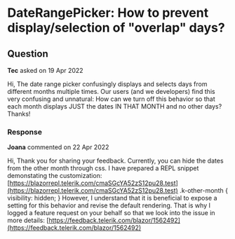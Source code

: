 # DateRangePicker: How to prevent display/selection of "overlap" days?

## Question

**Tec** asked on 19 Apr 2022

Hi, The date range picker confusingly displays and selects days from different months multiple times. Our users (and we developers) find this very confusing and unnatural: How can we turn off this behavior so that each month displays JUST the dates IN THAT MONTH and no other days? Thanks!

### Response

**Joana** commented on 22 Apr 2022

Hi, Thank you for sharing your feedback. Currently, you can hide the dates from the other month through css. I have prepared a REPL snippet demonstating the customization: [https://blazorrepl.telerik.com/cmaSGcYA52zS12pu28.test](https://blazorrepl.telerik.com/cmaSGcYA52zS12pu28.test) .k-other-month {
visibility: hidden;
} However, I understand that it is beneficial to expose a setting for this behavior and revise the default rendering. That is why I logged a feature request on your behalf so that we look into the issue in more details: [https://feedback.telerik.com/blazor/1562492](https://feedback.telerik.com/blazor/1562492)
